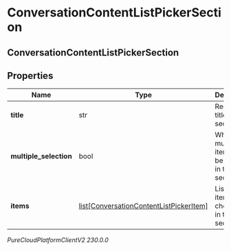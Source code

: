 # ConversationContentListPickerSection

## ConversationContentListPickerSection

## Properties

|Name | Type | Description | Notes|
|------------ | ------------- | ------------- | -------------|
| **title** | str | Required title for the section. | [optional] |
| **multiple_selection** | bool | Whether multiple items can be selected in this section. | [optional] |
| **items** | [list[ConversationContentListPickerItem]](ConversationContentListPickerItem) | List of items to choice from in the section | [optional] |



_PureCloudPlatformClientV2 230.0.0_
